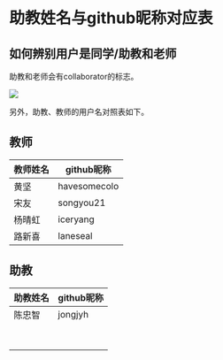 # 助教姓名与github昵称对应表

## 如何辨别用户是同学/助教和老师

助教和老师会有collaborator的标志。

![](collaborator-chip.png)

另外，助教、教师的用户名对照表如下。


## 教师
| 教师姓名 | github昵称   |
|----------|--------------|
| 黄坚     | havesomecolo |
| 宋友     | songyou21    |
| 杨晴虹   | iceryang     |
| 路新喜   | laneseal     |

## 助教
| 助教姓名 | github昵称  |
|----------|-------------|
| 陈忠智   | jongjyh    |
|          |            |
|          |            |
|          |            |
|          |            |
|          |            |
|          |            |
|  |  |
|  |  |
